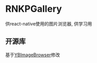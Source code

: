 # RNKPGallery
供react-native使用的图片浏览器, 供学习用

## 开源库  

基于[YBImageBrowser](https://github.com/indulgeIn/YBImageBrowser)修改
